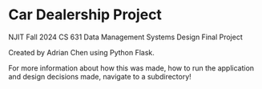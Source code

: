 # Car Dealership Project
NJIT Fall 2024 CS 631 Data Management Systems Design Final Project

Created by Adrian Chen using Python Flask. 

For more information about how this was made, how to run the application and design decisions made, navigate to a subdirectory! 
